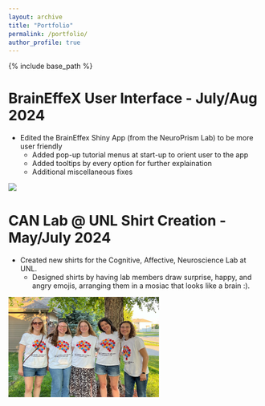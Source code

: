```yaml
---
layout: archive
title: "Portfolio"
permalink: /portfolio/
author_profile: true
---
```


{% include base_path %}

BrainEffeX User Interface - July/Aug 2024
======
* Edited the BrainEffex Shiny App (from the NeuroPrism Lab) to be more user friendly 
  * Added pop-up tutorial menus at start-up to orient user to the app
  * Added tooltips by every option for further explaination
  * Additional miscellaneous fixes


<img src='/braineffex_gif.gif'>

CAN Lab @ UNL Shirt Creation - May/July 2024
======
* Created new shirts for the Cognitive, Affective, Neuroscience Lab at UNL.
  * Designed shirts by having lab members draw surprise, happy, and angry emojis, arranging them in a mosiac that looks like a brain :). 


<img src='/images/can_lab_group.jpeg' width='300' height='200'>

